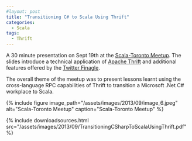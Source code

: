 ```yaml
---
#layout: post
title: "Transitioning C# to Scala Using Thrift"
categories:
  - Scala
tags:
  - Thrift
---
```


A 30 minute presentation on Sept 19th at the [Scala-Toronto Meetup](http://www.meetup.com/Scala/Toronto-CA/). The
slides introduce a technical application of [Apache Thrift](http://thrift.apache.org/) and additional features offered by
the [Twitter Finagle](http://twitter.github.io/finagle/).

The overall theme of the meetup was to present lessons learnt using the cross-language RPC capabilities of Thrift to
transition a Microsoft .Net C# workplace to Scala.

{%
    include figure image_path="/assets/images/2013/09/image_6.jpeg"
    alt="Scala-Toronto Meetup"
    caption="Scala-Toronto Meetup"
%}

{%
    include downloadsources.html
    src="/assets/images/2013/09/TransitioningCSharpToScalaUsingThrift.pdf"
%}